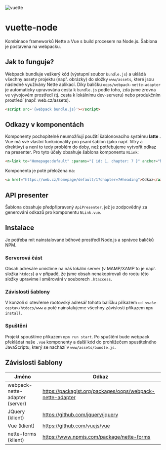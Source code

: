 ![vuette](https://user-images.githubusercontent.com/34581569/92305628-5000a900-ef89-11ea-96af-1a17db4eecf5.png)

# vuette-node
Kombinace frameworků Nette a Vue s build procesem na Node.js. Šablona je postavena na webpacku.


## Jak to funguje?
Webpack bundluje veškerý kód (výstupní soubor `bundle.js`) a ukládá všechny assety projektu (např. obrázky) do složky `www/assets`, které jsou následně využívány Nette aplikací. Díky balíčku `oops/webpack-nette-adapter` je automaticky upravována cesta k `bundle.js` podle toho, zda jsme zrovna ve vývojovém prostředí (tj. cesta k lokálnímu dev-serveru) nebo produkčním prostředí (např. web.cz/assets).

```html
<script src='{webpack bundle.js}'></script>
```

## Odkazy v komponentách

Komponenty pochopitelně neumožňují použití šablonovacího systému **latte** . Vue má své vlastní funkcionality pro psaní šablon (jako např. filtry a direktivy) a není to tedy problém do doby, než potřebujeme vytvořit odkaz na presenter. Pro tyto účely obsahuje šablona komponentu `NLink`:

```html
<n-link to="Homepage:default" :params="{ id: 1, chapter: 7 }" anchor="heading">Odkaz</n-link>
```

Komponenta je poté přeložena na:

```html
<a href="https://web.cz/homepage/default/1?chapter=7#heading">Odkaz</a>
```
## API presenter

Šablona obsahuje předpřipravený `ApiPresenter`, jež je zodpovědný za generování odkazů pro komponentu `NLink.vue`.

## Instalace
Je potřeba mít nainstalované běhové prostředí Node.js a správce balíčků NPM.

### Serverová část
Obsah adresáře umístíme na náš lokální server (v MAMP/XAMP to je např. složka `htdocs`) a v případě, že jsme obsah nenakopírovali do rootu této složky upravíme i směrování v souborech `.htaccess`. 

### Závislosti šablony
V konzoli si otevřeme rootovský adresář tohoto balíčku příkazem `cd <vaše-cesta>/htdocs/www` a poté nainstalujeme všechny závislosti příkazem `npm install`. 

### Spuštění
Projekt spouštíme příkazem `npm run start`. Po spuštění bude webpack překládat naše `.vue` komponenty a další kód do prohlížečem spustitelného JavaScriptu, který se nachází v `www/assets/bundle.js`. 

## Závislosti šablony

| Jméno         | Odkaz         |
| ------------- |-------------|
| webpack-nette-adapter (server)      | https://packagist.org/packages/oops/webpack-nette-adapter |
| JQuery (klient)        | https://github.com/jquery/jquery |
| Vue (klient)      | https://github.com/vuejs/vue |
| nette-forms (klient) |https://www.npmjs.com/package/nette-forms | 

